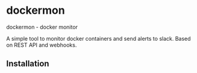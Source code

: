 # dockermon

dockermon - docker monitor

A simple tool to monitor docker containers and send alerts to slack.
Based on REST API and webhooks.

## Installation
